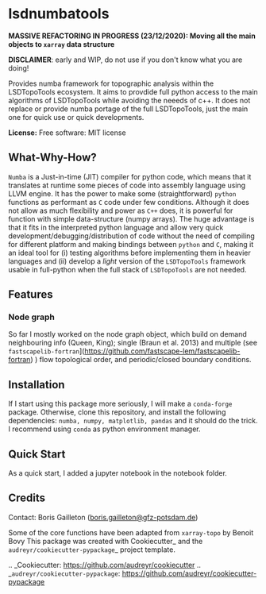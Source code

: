 # lsdnumbatools
**MASSIVE REFACTORING IN PROGRESS (23/12/2020): Moving all the main objects to `xarray` data structure**

**DISCLAIMER**: early and WIP, do not use if you don't know what you are doing!

Provides numba framework for topographic analysis within the LSDTopoTools ecosystem. It aims to provdide full python access to the main algorithms of LSDTopoTools while avoiding the neeeds of c++. It does not replace or provide numba portage of the full LSDTopoTools, just the main one for quick use or quick developments.

**License:** Free software: MIT license

## What-Why-How?

`Numba` is a Just-in-time (JIT) compiler for python code, which means that it translates at runtime some pieces of code into assembly language using LLVM engine. It has the power to make some (straightforward) `python` functions as performant as `C` code under few conditions. Although it does not allow as much flexibility and power as `C++` does, it is powerful for function with simple data-structure (numpy arrays). The huge advantage is that it fits in the interpreted python language and allow very quick development/debugging/distribution of code without the need of compiling for different platform and making bindings between `python` and `C`, making it an ideal tool for (i) testing algorithms before implementing them in heavier languages and (ii) develop a *light* version of the `LSDTopoTools` framework usable in full-python when the full stack of `LSDTopoTools` are not needed.

## Features

### Node graph

So far I mostly worked on the node graph object, which build on demand neighbouring info (Queen, King); single (Braun et al. 2013) and multiple (see `fastscapelib-fortran`](https://github.com/fastscape-lem/fastscapelib-fortran) ) flow topological order, and periodic/closed boundary conditions.

## Installation

If I start using this package more seriously, I will make a `conda-forge` package. Otherwise, clone this repository, and install the following dependencies: `numba, numpy, matplotlib, pandas` and it should do the trick. I recommend using `conda` as python environment manager. 

## Quick Start

As a quick start, I added a jupyter notebook in the notebook folder.

## Credits

Contact: Boris Gailleton (boris.gailleton@gfz-potsdam.de)

Some of the core functions have been adapted from `xarray-topo` by Benoit Bovy
This package was created with Cookiecutter_ and the `audreyr/cookiecutter-pypackage`_ project template.

.. _Cookiecutter: https://github.com/audreyr/cookiecutter
.. _`audreyr/cookiecutter-pypackage`: https://github.com/audreyr/cookiecutter-pypackage

